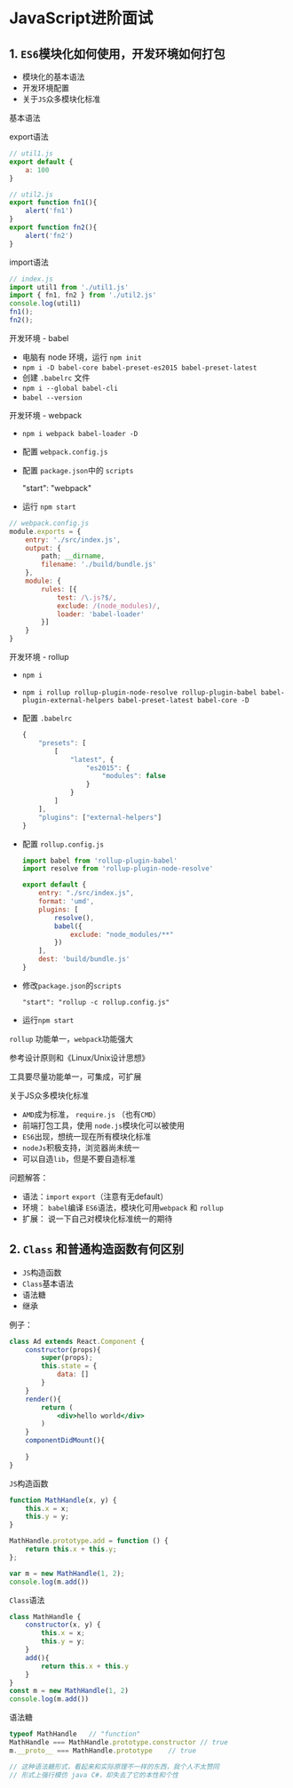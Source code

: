 # JavaScript进阶面试

## 1. `ES6`模块化如何使用，开发环境如何打包

- 模块化的基本语法
- 开发环境配置
- 关于`JS`众多模块化标准

基本语法

export语法

```javascript
// util1.js
export default {
	a: 100
}

// util2.js
export function fn1(){
    alert('fn1')
}
export function fn2(){
    alert('fn2')
}
```

import语法

```javascript
// index.js
import util1 from './util1.js'
import { fn1, fn2 } from './util2.js'
console.log(util1)
fn1();
fn2();
```

开发环境 - babel

- 电脑有 node 环境，运行 `npm init`
- `npm i -D babel-core babel-preset-es2015 babel-preset-latest`
- 创建 `.babelrc` 文件
- `npm i --global babel-cli`
- `babel --version`

开发环境 - webpack

- `npm i webpack babel-loader -D`

- 配置 `webpack.config.js`

- 配置 `package.json`中的 `scripts`

  "start": "webpack"

- 运行 `npm start`

```javascript
// webpack.config.js
module.exports = {
    entry: './src/index.js',
    output: {
        path; __dirname,
        filename: './build/bundle.js'
    },
    module: {
        rules: [{
            test: /\.js?$/,
            exclude: /(node_modules)/,
            loader: 'babel-loader'
        }]
    }
}
```

开发环境 - rollup

- `npm i`

- `npm i rollup rollup-plugin-node-resolve rollup-plugin-babel babel-plugin-external-helpers babel-preset-latest babel-core -D`

- 配置 `.babelrc`

  ```javascript
  {
      "presets": [
          [
              "latest", {
                  "es2015": {
                      "modules": false
                  }
              }
          ]
      ],
      "plugins": ["external-helpers"]
  }
  ```

- 配置 `rollup.config.js`

  ```javascript
  import babel from 'rollup-plugin-babel'
  import resolve from 'rollup-plugin-node-resolve'
  
  export default {
      entry: "./src/index.js",
      format: 'umd',
      plugins: [
          resolve(),
          babel({
              exclude: "node_modules/**"
          })
      ],
      dest: 'build/bundle.js'
  }
  ```

- 修改`package.json`的`scripts`

  `"start": "rollup -c rollup.config.js"`

- 运行`npm start`

`rollup` 功能单一，`webpack`功能强大

参考设计原则和《Linux/Unix设计思想》

工具要尽量功能单一，可集成，可扩展



关于JS众多模块化标准

- `AMD`成为标准， `require.js` （也有`CMD`）
- 前端打包工具，使用 `node.js`模块化可以被使用
- `ES6`出现，想统一现在所有模块化标准
- `nodeJs`积极支持，浏览器尚未统一
- 可以自造`lib`，但是不要自造标准

问题解答：

- 语法：`import` `export`（注意有无default）
- 环境： `babel`编译 `ES6`语法，模块化可用`webpack` 和 `rollup`
- 扩展： 说一下自己对模块化标准统一的期待



## 2. `Class` 和普通构造函数有何区别

- `JS`构造函数
- `Class`基本语法
- 语法糖
- 继承

例子：

```jsx
class Ad extends React.Component {
    constructor(props){
        super(props);
        this.state = {
            data: []
        }
    }
    render(){
        return (
            <div>hello world</div>
        )
    }
    componentDidMount(){
        
    }
}
```

`JS`构造函数

```javascript
function MathHandle(x, y) {
    this.x = x;
    this.y = y;
}

MathHandle.prototype.add = function () {
    return this.x + this.y;
};

var m = new MathHandle(1, 2);
console.log(m.add())
```

`Class`语法

```javascript
class MathHandle {
    constructor(x, y) {
        this.x = x;
        this.y = y;
    }
    add(){
        return this.x + this.y
    }
}
const m = new MathHandle(1, 2)
console.log(m.add())
```

语法糖

```javascript
typeof MathHandle	// "function"
MathHandle === MathHandle.prototype.constructor	// true
m.__proto__ === MathHandle.prototype	// true

// 这种语法糖形式，看起来和实际原理不一样的东西，我个人不太赞同
// 形式上强行模仿 java C#，却失去了它的本性和个性
```

